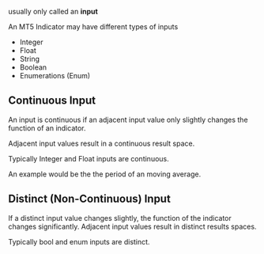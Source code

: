 usually only called an **input**

  

An MT5 Indicator may have different types of inputs

  

*   Integer
*   Float
*   String
*   Boolean
*   Enumerations (Enum)

  

Continuous Input
----------------

An input is continuous if an adjacent input value only slightly changes the function of an indicator.

Adjacent input values result in a continuous result space.

  

Typically Integer and Float inputs are continuous.

An example would be the the period of an moving average.

Distinct (Non-Continuous) Input
-------------------------------

If a distinct input value changes slightly, the function of the indicator changes significantly. Adjacent input values result in distinct results spaces.

  

Typically bool and enum inputs are distinct.
